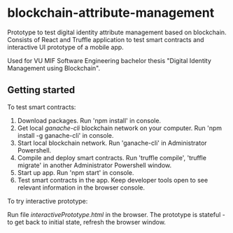 # blockchain-attribute-management
Prototype to test digital identity attribute management based on blockchain. Consists of React and Truffle application to test smart contracts and
interactive UI prototype of a mobile app.

Used for VU MIF Software Engineering bachelor thesis "Digital Identity Management using Blockchain".

## Getting started

To test smart contracts:

1. Download packages. Run 'npm install' in console.
2. Get local _ganache-cli_ blockchain network on your computer. Run 'npm install -g ganache-cli' in console.
3. Start local blockchain network. Run 'ganache-cli' in Administrator Powershell.
4. Compile and deploy smart contracts. Run 'truffle compile', 'truffle migrate' in another Administrator Powershell window.
5. Start up app. Run 'npm start' in console.
6. Test smart contracts in the app. Keep developer tools open to see relevant information in the browser console.

To try interactive prototype:

Run file _interactivePrototype.html_ in the browser. The prototype is stateful - to get back to initial state, refresh the browser window.